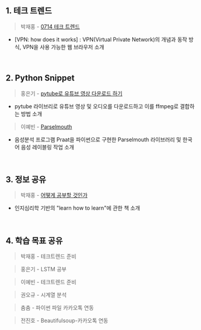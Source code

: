 ## 1. 테크 트렌드

> 박재홍 - [0714 테크 트렌드](https://docs.google.com/document/d/13gzqAOINhNtAMMlULd8JQidMWyDFkNGq97ubg9h5yTA/edit#heading=h.mmzmc54acxvh)
  - [VPN: how does it works] : VPN(Virtual Private Network)의 개념과 동작 방식, VPN을 사용 가능한 웹 브라우저 소개

&nbsp;



## 2. Python Snippet

> 홍은기 - [pytube로 유튜브 영상 다운로드 하기](https://pytube.io/en/latest/)
  - pytube 라이브리로 유튜브 영상 및 오디오를 다운로드하고 이를 ffmpeg로 결합하는 방법 소개
> 이예빈 - [Parselmouth](https://parselmouth.readthedocs.io/en/stable/index.html)
  - 음성분석 프로그램 Praat을 파이썬으로 구현한 Parselmouth 라이브러리 및 한국어 음성 레이블링 작업 소개

&nbsp;



## 3. 정보 공유

> 박재홍 - [어떻게 공부할 것인가](http://www.kyobobook.co.kr/product/detailViewKor.laf?mallGb=KOR&ejkGb=KOR&barcode=9788937834868)
  - 인지심리학 기반의 "learn how to learn"에 관한 책 소개


&nbsp;



## 4. 학습 목표 공유

> 박재홍 - 테크트렌드 준비

> 홍은기 - LSTM 공부

> 이예빈 - 테크트렌드 준비

> 권오규 - 시계열 분석

> 춤춤 - 파이썬 파일 카카오톡 연동

> 전진호 - Beautifulsoup-카카오톡 연동
